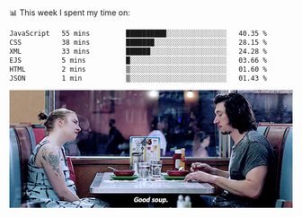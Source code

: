 📊 This week I spent my time on:
<!--START_SECTION:waka-->

```text
JavaScript   55 mins         ██████████░░░░░░░░░░░░░░░   40.35 %
CSS          38 mins         ███████░░░░░░░░░░░░░░░░░░   28.15 %
XML          33 mins         ██████░░░░░░░░░░░░░░░░░░░   24.28 %
EJS          5 mins          █░░░░░░░░░░░░░░░░░░░░░░░░   03.66 %
HTML         2 mins          ▒░░░░░░░░░░░░░░░░░░░░░░░░   01.60 %
JSON         1 min           ▒░░░░░░░░░░░░░░░░░░░░░░░░   01.43 %
```

<!--END_SECTION:waka-->


![](goodSoup.gif)
